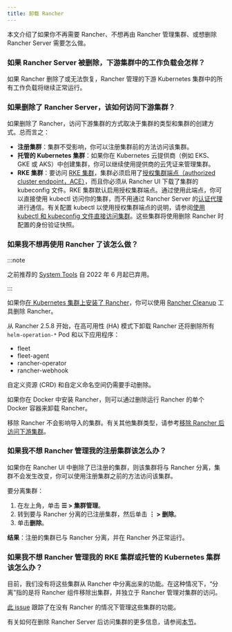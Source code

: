 ```yaml
---
title: 卸载 Rancher
---
```


本文介绍了如果你不再需要 Rancher、不想再由 Rancher 管理集群、或想删除 Rancher Server 需要怎么做。


### 如果 Rancher Server 被删除，下游集群中的工作负载会怎样？

如果 Rancher 删除了或无法恢复，Rancher 管理的下游 Kubernetes 集群中的所有工作负载将继续正常运行。

### 如果删除了 Rancher Server，该如何访问下游集群？

如果删除了 Rancher，访问下游集群的方式取决于集群的类型和集群的创建方式。总而言之：

- **注册集群**：集群不受影响，你可以注册集群前的方法访问该集群。
- **托管的 Kubernetes 集群**：如果你在 Kubernetes 云提供商（例如 EKS、GKE 或 AKS）中创建集群，你可以继续使用提供商的云凭证来管理集群。
- **RKE 集群**：要访问 [RKE 集群](../pages-for-subheaders/launch-kubernetes-with-rancher.md)，集群必须启用了[授权集群端点（authorized cluster endpoint，ACE）](../reference-guides/rancher-manager-architecture/communicating-with-downstream-user-clusters.md#4-授权集群端点)，而且你必须从 Rancher UI 下载了集群的 kubeconfig 文件。RKE 集群默认启用授权集群端点。通过使用此端点，你可以直接使用 kubectl 访问你的集群，而不用通过 Rancher Server 的[认证代理](../reference-guides/rancher-manager-architecture/communicating-with-downstream-user-clusters.md#1-认证代理)进行通信。有关配置 kubectl 以使用授权集群端点的说明，请参阅[使用 kubectl 和 kubeconfig 文件直接访问集群](../how-to-guides/new-user-guides/manage-clusters/access-clusters/use-kubectl-and-kubeconfig.md#直接使用下游集群进行身份验证)。这些集群将使用删除 Rancher 时配置的身份验证快照。

### 如果我不想再使用 Rancher 了该怎么做？

:::note

之前推荐的 [System Tools](../reference-guides/system-tools.md) 自 2022 年 6 月起已弃用。

:::

如果你[在 Kubernetes 集群上安装了 Rancher](../pages-for-subheaders/install-upgrade-on-a-kubernetes-cluster.md)，你可以使用 [Rancher Cleanup](https://github.com/rancher/rancher-cleanup) 工具删除 Rancher。

从 Rancher 2.5.8 开始，在高可用性 (HA) 模式下卸载 Rancher 还将删除所有 `helm-operation-*` Pod 和以下应用程序：

- fleet
- fleet-agent
- rancher-operator
- rancher-webhook

自定义资源 (CRD) 和自定义命名空间仍需要手动删除。

如果你在 Docker 中安装 Rancher，则可以通过删除运行 Rancher 的单个 Docker 容器来卸载 Rancher。

移除 Rancher 不会影响导入的集群。有关其他集群类型，请参考[移除 Rancher 后访问下游集群](#如果删除了-rancher-server该如何访问下游集群)。

### 如果我不想 Rancher 管理我的注册集群该怎么办？

如果你在 Rancher UI 中删除了已注册的集群，则该集群将与 Rancher 分离，集群不会发生改变，你可以使用注册集群之前的方法访问该集群。

要分离集群：

1. 在左上角，单击 **☰ > 集群管理**。
2. 转到要与 Rancher 分离的已注册集群，然后单击 **⋮ > 删除**。
3. 单击**删除**。

**结果**：注册的集群已与 Rancher 分离，并在 Rancher 外正常运行。

### 如果我不想 Rancher 管理我的 RKE 集群或托管的 Kubernetes 集群该怎么办？

目前，我们没有将这些集群从 Rancher 中分离出来的功能。在这种情况下，“分离”指的是将 Rancher 组件移除出集群，并独立于 Rancher 管理对集群的访问。

[此 issue](https://github.com/rancher/rancher/issues/25234) 跟踪了在没有 Rancher 的情况下管理这些集群的功能。

有关如何在删除 Rancher Server 后访问集群的更多信息，请参阅[本节](#如果删除了-rancher-server该如何访问下游集群)。
